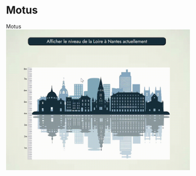 # Motus
Motus
![aperçu en gif](https://github.com/violaine-drt/Dataviz_API_Hydrometrie/blob/main/DEMO.gif)
